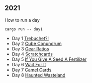 ## 2021

How to run a day

```
cargo run -- day1
```

- Day 1 [Trebuchet?!](./src/day1)
- Day 2 [Cube Conundrum](./src/day2)
- Day 3 [Gear Ratios](./src/day3)
- Day 4 [Scratchcards](./src/day4)
- Day 5 [If You Give A Seed A Fertilizer](./src/day5)
- Day 6 [Wait For It](./src/day6)
- Day 7 [Camel Cards](./src/day7)
- Day 8 [Haunted Wasteland](./src/day8)

